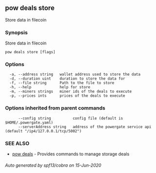 ## pow deals store

Store data in filecoin

### Synopsis

Store data in filecoin

```
pow deals store [flags]
```

### Options

```
  -a, --address string   wallet address used to store the data
  -d, --duration uint    duration to store the data for
  -f, --file string      Path to the file to store
  -h, --help             help for store
  -m, --miners strings   miner ids of the deals to execute
  -p, --prices ints      prices of the deals to execute
```

### Options inherited from parent commands

```
      --config string          config file (default is $HOME/.powergate.yaml)
      --serverAddress string   address of the powergate service api (default "/ip4/127.0.0.1/tcp/5002")
```

### SEE ALSO

* [pow deals](pow_deals.md)	 - Provides commands to manage storage deals

###### Auto generated by spf13/cobra on 15-Jun-2020
